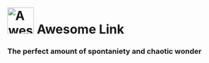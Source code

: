 <h1><img src="https://user-images.githubusercontent.com/16360374/122709497-3debb080-d213-11eb-87d4-e6e7828cf533.png" alt="Awesome Link" height="60" /> Awesome Link</h1>

### The perfect amount of spontaniety and chaotic wonder